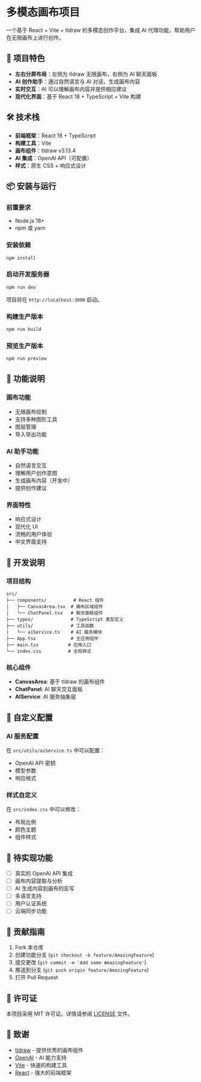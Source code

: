 # 多模态画布项目

一个基于 React + Vite + tldraw 的多模态创作平台，集成 AI 代理功能，帮助用户在无限画布上进行创作。

## 🎯 项目特色

- **左右分屏布局**：左侧为 tldraw 无限画布，右侧为 AI 聊天面板
- **AI 创作助手**：通过自然语言与 AI 对话，生成画布内容
- **实时交互**：AI 可以理解画布内容并提供相应建议
- **现代化界面**：基于 React 18 + TypeScript + Vite 构建

## 🛠️ 技术栈

- **前端框架**：React 18 + TypeScript
- **构建工具**：Vite
- **画布组件**：tldraw v3.13.4
- **AI 集成**：OpenAI API（可配置）
- **样式**：原生 CSS + 响应式设计

## 📦 安装与运行

### 前置要求

- Node.js 18+ 
- npm 或 yarn

### 安装依赖

```bash
npm install
```

### 启动开发服务器

```bash
npm run dev
```

项目将在 `http://localhost:3000` 启动。

### 构建生产版本

```bash
npm run build
```

### 预览生产版本

```bash
npm run preview
```

## 🚀 功能说明

### 画布功能
- 无限画布绘制
- 支持多种图形工具
- 图层管理
- 导入导出功能

### AI 助手功能
- 自然语言交互
- 理解用户创作意图
- 生成画布内容（开发中）
- 提供创作建议

### 界面特性
- 响应式设计
- 现代化 UI
- 流畅的用户体验
- 中文界面支持

## 🔧 开发说明

### 项目结构

```
src/
├── components/          # React 组件
│   ├── CanvasArea.tsx  # 画布区域组件
│   └── ChatPanel.tsx   # 聊天面板组件
├── types/              # TypeScript 类型定义
├── utils/              # 工具函数
│   └── aiService.ts    # AI 服务模块
├── App.tsx             # 主应用组件
├── main.tsx           # 应用入口
└── index.css          # 全局样式
```

### 核心组件

- **CanvasArea**: 基于 tldraw 的画布组件
- **ChatPanel**: AI 聊天交互面板
- **AIService**: AI 服务抽象层

## 🎨 自定义配置

### AI 服务配置

在 `src/utils/aiService.ts` 中可以配置：
- OpenAI API 密钥
- 模型参数
- 响应格式

### 样式自定义

在 `src/index.css` 中可以修改：
- 布局比例
- 颜色主题
- 组件样式

## 📝 待实现功能

- [ ] 真实的 OpenAI API 集成
- [ ] 画布内容提取与分析
- [ ] AI 生成内容到画布的反写
- [ ] 多语言支持
- [ ] 用户认证系统
- [ ] 云端同步功能

## 🤝 贡献指南

1. Fork 本仓库
2. 创建功能分支 (`git checkout -b feature/AmazingFeature`)
3. 提交更改 (`git commit -m 'Add some AmazingFeature'`)
4. 推送到分支 (`git push origin feature/AmazingFeature`)
5. 打开 Pull Request

## 📄 许可证

本项目采用 MIT 许可证。详情请参阅 [LICENSE](LICENSE) 文件。

## 🙏 致谢

- [tldraw](https://tldraw.com) - 提供优秀的画布组件
- [OpenAI](https://openai.com) - AI 能力支持
- [Vite](https://vitejs.dev) - 快速的构建工具
- [React](https://reactjs.org) - 强大的前端框架